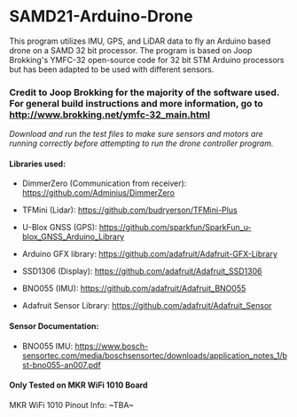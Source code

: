 # SAMD21-Arduino-Drone
This program utilizes IMU, GPS, and LiDAR data to fly an Arduino based drone on a SAMD 32 bit processor. The program is based on Joop Brokking's YMFC-32 open-source code for 32 bit STM Arduino processors but has been adapted to be used with different sensors.


### Credit to Joop Brokking for the majority of the software used. For general build instructions and more information, go to http://www.brokking.net/ymfc-32_main.html


*Download and run the test files to make sure sensors and motors are running correctly before attempting to run the drone controller program.*


#### **Libraries used:**

  * DimmerZero (Communication from receiver): https://github.com/Adminius/DimmerZero

  * TFMini (Lidar): https://github.com/budryerson/TFMini-Plus

  * U-Blox GNSS (GPS): https://github.com/sparkfun/SparkFun_u-blox_GNSS_Arduino_Library

  * Arduino GFX library: https://github.com/adafruit/Adafruit-GFX-Library

  * SSD1306 (Display): https://github.com/adafruit/Adafruit_SSD1306

  * BNO055 (IMU): https://github.com/adafruit/Adafruit_BNO055

  * Adafruit Sensor Library: https://github.com/adafruit/Adafruit_Sensor

 

#### **Sensor Documentation:**

  * BNO055 IMU: https://www.bosch-sensortec.com/media/boschsensortec/downloads/application_notes_1/bst-bno055-an007.pdf

 

#### **Only Tested on MKR WiFi 1010 Board**

MKR WiFi 1010 Pinout Info:
~TBA~
